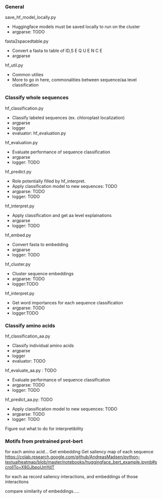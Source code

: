 
### General
save_hf_model_locally.py

 - Huggingface models must be saved locally to run on the cluster
 - argparse: TODO

fasta2spacedtable.py
 
 - Convert a fasta to table of ID,S E Q U E N C E 
 - argparse


hf_util.py
 - Common utilies
 - More to go in here, commonalities between sequence/aa level classification

### Classify whole sequences
hf_classification.py

 - Classify labeled sequences (ex. chloroplast localization) 
 - argparse
 - logger
 - evaluator: hf_evaluation.py

hf_evaluation.py 

 - Evaluate performance of sequence classification
 - argparse
 - logger: TODO

hf_predict.py
 - Role potentially filled by hf_interpret. 
 - Apply classification model to new sequences: TODO
 - argparse: TODO
 - logger: TODO

hf_interpret.py
 - Apply classification and get aa level explainations
 - argparse
 - logger: TODO

hf_embed.py       

 - Convert fasta to embedding 
 - argparse
 - logger: TODO


hf_cluster.py     

 - Cluster sequence embeddings
 - argparse: TODO
 - logger:TODO


hf_interpret.py

 - Get word importances for each sequence classification
 - argparse: TODO
 - logger:TODO


### Classify amino acids

hf_classification_aa.py
 - Classify individual amino acids
 - argparse
 - logger
 - evaluator: TODO

hf_evaluate_aa.py : TODO
 - Evaluate performance of sequence classification
 - argparse: TODO
 - logger: TODO

hf_predict_aa.py: TODO

 - Apply classification model to new sequences: TODO
 - argparse: TODO
 - logger: TODO




Figure out what to do for interpretibility

### Motifs from pretrained prot-bert

for each amino acid...
Get embedding
Get saliency map of each sequence 
https://colab.research.google.com/github/AndreasMadsen/python-textualheatmap/blob/master/notebooks/huggingface_bert_example.ipynb#scrollTo=X8GJbpoUmYdT

for each aa record saliency interactions, and embeddings of those interactions

compare similarity of embeddings.....










